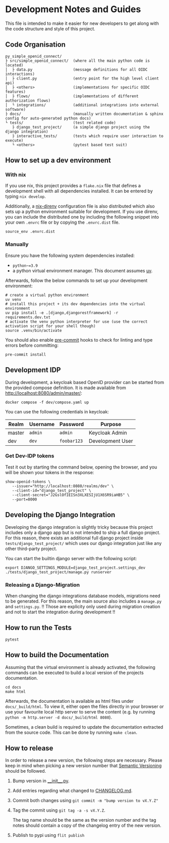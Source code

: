 # Development Notes and Guides

This file is intended to make it easier for new developers to get along with the code structure
and style of this project.

## Code Organisation

```text
py_simple_openid_connect/
├ src/simple_openid_connect/  (where all the main python code is located)
│  ├ data.py                  (message definitions for all OIDC interactions)
│  ├ client.py                (entry point for the high level client api)
│  ├ <others>                 (implementations for specific OIDC features)
│  ├ flows/                   (implementations of different authorization flows)
│  └ integrations/            (additional integrations into external software)
├ docs/                       (manually written documentation & sphinx config for auto-generated python docs)
└ tests/                      (test related code)
   ├ django_test_project/     (a simple django project using the django integration)
   ├ interactive_tests/       (tests which require user interaction to execute)
   └ <others>                 (pytest based test suit)
```

## How to set up a dev environment

### With nix

If you use nix, this project provides a `flake.nix` file that defines a development shell with all dependencies installed.
It can be entered by typing `nix develop`.

Additionally, a [nix-direnv](https://github.com/nix-community/nix-direnv) configuration file is also distributed which also sets up a python environment suitable for development.
If you use direnv, you can include the distributed one by including the following snippet into your own `.envrc` file or by copying the `.envrc.dist` file.

```shell
source_env .envrc.dist
```

### Manually

Ensure you have the following system dependencies installed:
- `python~=3.9`
- a python virtual environment manager. This document assumes [uv](https://github.com/astral-sh/uv).

Afterwards, follow the below commands to set up your development environment:

```shell
# create a virtual python environment
uv venv
# install this project + its dev dependencies into the virtual environment
uv pip install -e .[django,djangorestframework] -r requirements.dev.txt
# activate the venv python interpreter for use (use the correct activation script for your shell though)
source .venv/bin/activate
```

You should also enable [pre-commit](https://pre-commit.com/) hooks to check for linting and type errors before committing:

```shell
pre-commit install
```

## Development IDP

During development, a keycloak based OpenID provider can be started from the provided compose definition.
It is made available from [http://localhost:8080/admin/master/](http://localhost:8080/admin/master/):

```shell
docker compose -f dev/compose.yaml up
```

You can use the following credentials in keycloak:

| Realm  | Username | Password    | Purpose          |
|--------|----------|-------------|------------------|
| master | `admin`  | `admin`     | Keycloak Admin   |
| dev    | `dev`    | `foobar123` | Development User |

### Get Dev-IDP tokens

Test it out by starting the command below, opening the browser, and you will be shown your tokens in the response:
```
show-openid-tokens \
   --issuer="http://localhost:8080/realms/dev" \
   --client-id="django_test_project" \
   --client-secret="J2GslOfIEISn3XLXESIjU1X6SR9iaHB5" \
   --port=8000
```

## Developing the Django Integration

Developing the django integration is slightly tricky because this project includes only a django app but is not intended to ship a full django project.
For this reason, there exists an additional full django project inside `tests/django_test_project/` which uses our django integration just like any other third-party project.

You can start the builtin django server with the following script:
```shell
export DJANGO_SETTINGS_MODULE=django_test_project.settings_dev
./tests/django_test_project/manage.py runserver
```

### Releasing a Django-Migration

When changing the django integrations database models, migrations need to be generated.
For this reason, the main source also includes a `manage.py` and `settings.py`. !! Those are explicity only used during migration creation and not to start the integration during development !!

## How to run the Tests

```shell
pytest
```

## How to build the Documentation

Assuming that the virtual environment is already activated, the following commands can be executed to build a local
version of the projects documentation.

```shell
cd docs
make html
```

Afterwards, the documentation is available as html files under `docs/_build/html`.
To view it, either open the files directly in your browser or use your favourite local http server to serve the content
(e.g. by running `python -m http.server -d docs/_build/html 8080`).

Sometimes, a clean build is required to update the documentation extracted from the source code.
This can be done by running `make clean`.

## How to release

In order to release a new version, the following steps are necessary.
Please keep in mind when picking a new version number that [Semantic Versioning](https://semver.org/) should be followed.

1. Bump version in [\_\_init\_\_.py](./src/simple_openid_connect/__init__.py).
2. Add entries regarding what changed to [CHANGELOG.md](./CHANGELOG.md).
3. Commit both changes using `git commit -m "bump version to vX.Y.Z"`
4. Tag the commit using `git tag -a -s vX.Y.Z`.

   The tag name should be the same as the version number and the tag notes should contain a copy of the changelog entry of the new version.
5. Publish to pypi using `flit publish`

